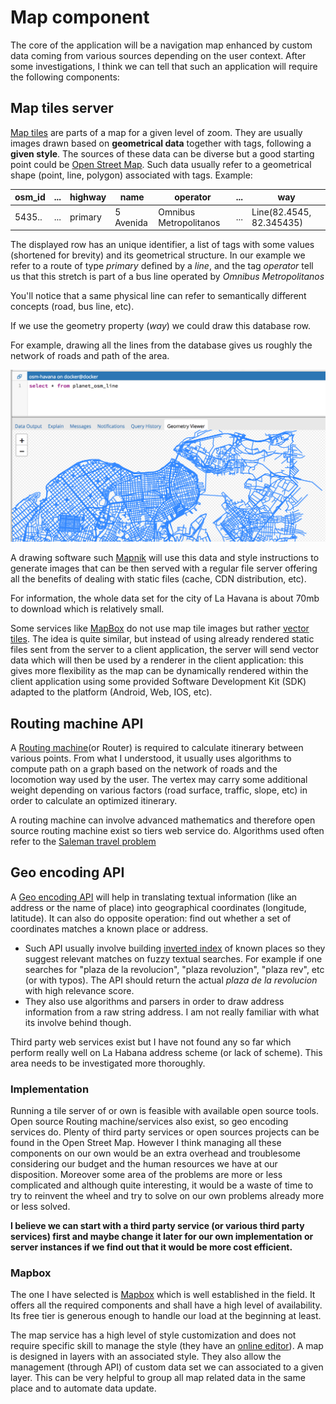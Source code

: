# Map component

The core of the application will be a navigation map enhanced by custom data coming from various sources depending on the user context.
After some investigations, I think we can tell that such an application will require the following components:

## Map tiles server

[Map tiles](https://en.wikipedia.org/wiki/Tiled_web_map) are parts of a map for a given level of zoom. They are usually images drawn based on **geometrical data** together with tags, following a **given style**.
The sources of these data can be diverse but a good starting point could be [Open Street Map](https://en.wikipedia.org/wiki/OpenStreetMap). Such data usually refer to a geometrical shape (point, line, polygon)
associated with tags. Example:

osm_id | ... | highway | name | operator | ... | way
-------| --- | --------| ---- | -------- | --- | ---
5435.. | ... | primary | 5 Avenida | Omnibus Metropolitanos | ... | Line(82.4545, 82.345435)

The displayed row has an unique identifier, a list of tags with some values (shortened for brevity) and its geometrical structure.
In our example we refer to a route of type *primary* defined by a *line*, and the tag *operator* tell us that this stretch is part of a bus line operated by *Omnibus Metropolitanos*

You'll notice that a same physical line can refer to semantically different concepts (road, bus line, etc).

If we use the geometry property (*way*) we could draw this database row.

For example, drawing all the lines from the database gives us roughly the network of roads and path of the area.

![osm-planet_line drawn](../media/drawn-data.png)

A drawing software such [Mapnik](https://wiki.openstreetmap.org/wiki/Mapnik) will use this data and style instructions to generate images that can be then served with a regular file server
offering all the benefits of dealing with static files (cache, CDN distribution, etc).

For information, the whole data set for the city of La Havana is about 70mb to download which is relatively small.

Some services like [MapBox](https://www.mapbox.com/) do not use map tile images but rather [vector tiles](https://docs.mapbox.com/vector-tiles/). The idea is quite similar, but instead of using already rendered static files sent from the server to a client application,
the server will send vector data which will then be used by a renderer in the client application: this gives more flexibility as the map can be dynamically rendered within the client application using
some provided Software Development Kit (SDK) adapted to the platform (Android, Web, IOS, etc).

## Routing machine API

A [Routing machine](https://wiki.openstreetmap.org/wiki/Routing)(or Router) is required to calculate itinerary between various points. From what I understood, it usually uses algorithms to compute path on
a graph based on the network of roads and the locomotion way used by the user. The vertex may carry some additional weight depending on various factors (road surface, traffic, slope, etc) in
order to calculate an optimized itinerary.

A routing machine can involve advanced mathematics and therefore open source routing machine exist so tiers web service do.
Algorithms used often refer to the [Saleman travel problem]()

## Geo encoding API

A [Geo encoding API](https://en.wikipedia.org/wiki/Geocoding) will help in translating textual information (like an address or the name of place) into geographical coordinates (longitude, latitude).
It can also do opposite operation: find out whether a set of coordinates matches a known place or address.

- Such API usually involve building [inverted index](https://en.wikipedia.org/wiki/Inverted_index) of known places so they suggest relevant matches on fuzzy textual searches. For example if one searches for "plaza de la revolucion", "plaza revoluzion", "plaza rev", etc (or with typos). The API should return the actual *plaza de la revolucion* with high relevance score.
- They also use algorithms and parsers in order to draw address information from a raw string address. I am not really familiar with what its involve behind though.

Third party web services exist but I have not found any so far which perform really well on La Habana address scheme (or lack of scheme). This area needs to be investigated more thoroughly.

### Implementation

Running a tile server of or own is feasible with available open source tools. Open source Routing machine/services also exist, so geo encoding services do.
Plenty of third party services or open sources projects can be found in the Open Street Map.
However I think managing all these components on our own would be an extra overhead and troublesome considering our budget and the human resources we have at our disposition.
Moreover some area of the problems are more or less complicated and although quite interesting, it would be a waste of time to try to reinvent the wheel and try to solve on our own problems already more or less solved.

**I believe we can start with a third party service (or various third party services) first and maybe change it later for our own implementation or server instances if we find out that it would be more cost efficient.**

### Mapbox

The one I have selected is [Mapbox](https://www.mapbox.com/) which is well established in the field. It offers all the required components and shall have a high level of availability. Its free tier is generous enough
to handle our load at the beginning at least.

The map service has a high level of style customization and does not require specific skill to manage the style (they have an [online editor]()).
A map is designed in layers with an associated style. They also allow the management (through API) of custom data set we can associated to a given layer. This can be very helpful to
group all map related data in the same place and to automate data update.
